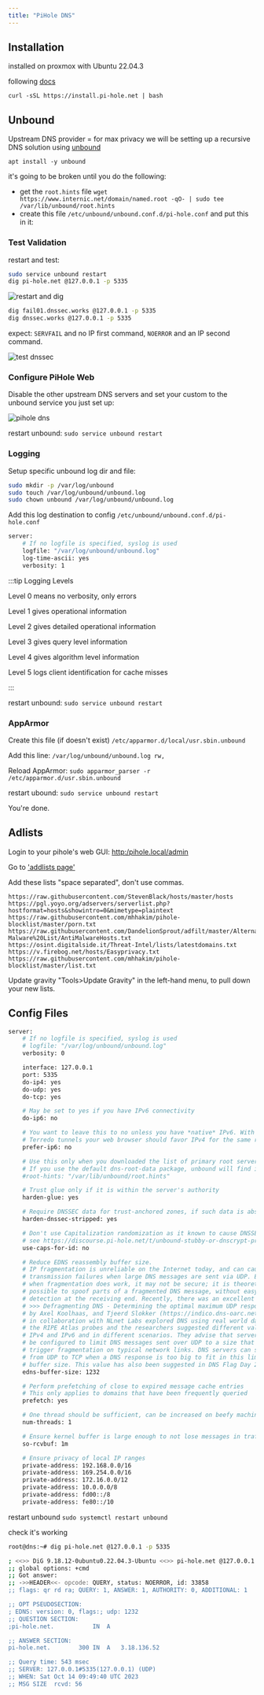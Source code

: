 ```yaml
---
title: "PiHole DNS"
---
```


## Installation

installed on proxmox with Ubuntu 22.04.3

following [docs](https://docs.pi-hole.net/main/basic-install/)

`curl -sSL https://install.pi-hole.net | bash`

## Unbound

Upstream DNS provider = for max privacy we will be setting up a recursive DNS solution using [unbound](https://docs.pi-hole.net/guides/dns/unbound/)

`apt install -y unbound`

it's going to be broken until you do the following:

- get the `root.hints` file `wget https://www.internic.net/domain/named.root -qO- | sudo tee /var/lib/unbound/root.hints`
- create this file `/etc/unbound/unbound.conf.d/pi-hole.conf` and put this in it:

### Test Validation

restart and test:

```bash
sudo service unbound restart
dig pi-hole.net @127.0.0.1 -p 5335
```

![restart and dig](/img/pihole-restart-test.png)

```bash
dig fail01.dnssec.works @127.0.0.1 -p 5335
dig dnssec.works @127.0.0.1 -p 5335
```

expect: `SERVFAIL` and no IP first command, `NOERROR` and an IP second command.

![test dnssec](/img/pihole-testdnssec.png)

### Configure PiHole Web

Disable the other upstream DNS servers and set your custom to the unbound service you just set up:

![pihole dns](/img/pihole-config-web.png)

restart unbound: `sudo service unbound restart`

### Logging

Setup specific unbound log dir and file:

```bash
sudo mkdir -p /var/log/unbound
sudo touch /var/log/unbound/unbound.log
sudo chown unbound /var/log/unbound/unbound.log
```

Add this log destination to config `/etc/unbound/unbound.conf.d/pi-hole.conf`

```bash
server:
    # If no logfile is specified, syslog is used
    logfile: "/var/log/unbound/unbound.log"
    log-time-ascii: yes
    verbosity: 1
```

:::tip Logging Levels

Level 0 means no verbosity, only errors

Level 1 gives operational information

Level 2 gives  detailed operational  information

Level 3 gives query level information

Level 4 gives  algorithm  level  information

Level 5 logs client identification for cache misses

:::

restart unbound: `sudo service unbound restart`

### AppArmor

Create this file (if doesn't exist) `/etc/apparmor.d/local/usr.sbin.unbound`

Add this line: `/var/log/unbound/unbound.log rw,`

Reload AppArmor: `sudo apparmor_parser -r /etc/apparmor.d/usr.sbin.unbound`

restart ubound: `sudo service unbound restart`

You're done.

## Adlists

Login to your pihole's web GUI: [http:/pihole.local/admin](http:/pihole.local/admin)

Go to ['addlists page'](http://pihole.local/admin/groups-adlists.php)

Add these lists "space separated", don't use commas.

```text
https://raw.githubusercontent.com/StevenBlack/hosts/master/hosts
https://pgl.yoyo.org/adservers/serverlist.php?hostformat=hosts&showintro=0&mimetype=plaintext
https://raw.githubusercontent.com/mhhakim/pihole-blocklist/master/porn.txt
https://raw.githubusercontent.com/DandelionSprout/adfilt/master/Alternate%20versions%20Anti-Malware%20List/AntiMalwareHosts.txt
https://osint.digitalside.it/Threat-Intel/lists/latestdomains.txt
https://v.firebog.net/hosts/Easyprivacy.txt
https://raw.githubusercontent.com/mhhakim/pihole-blocklist/master/list.txt
```

Update gravity "Tools>Update Gravity" in the left-hand menu, to pull down your new lists.

## Config Files

```bash
server:
    # If no logfile is specified, syslog is used
    # logfile: "/var/log/unbound/unbound.log"
    verbosity: 0

    interface: 127.0.0.1
    port: 5335
    do-ip4: yes
    do-udp: yes
    do-tcp: yes

    # May be set to yes if you have IPv6 connectivity
    do-ip6: no

    # You want to leave this to no unless you have *native* IPv6. With 6to4 and
    # Terredo tunnels your web browser should favor IPv4 for the same reasons
    prefer-ip6: no

    # Use this only when you downloaded the list of primary root servers!
    # If you use the default dns-root-data package, unbound will find it automatically
    #root-hints: "/var/lib/unbound/root.hints"

    # Trust glue only if it is within the server's authority
    harden-glue: yes

    # Require DNSSEC data for trust-anchored zones, if such data is absent, the zone becomes BOGUS
    harden-dnssec-stripped: yes

    # Don't use Capitalization randomization as it known to cause DNSSEC issues sometimes
    # see https://discourse.pi-hole.net/t/unbound-stubby-or-dnscrypt-proxy/9378 for further details
    use-caps-for-id: no

    # Reduce EDNS reassembly buffer size.
    # IP fragmentation is unreliable on the Internet today, and can cause
    # transmission failures when large DNS messages are sent via UDP. Even
    # when fragmentation does work, it may not be secure; it is theoretically
    # possible to spoof parts of a fragmented DNS message, without easy
    # detection at the receiving end. Recently, there was an excellent study
    # >>> Defragmenting DNS - Determining the optimal maximum UDP response size for DNS <<<
    # by Axel Koolhaas, and Tjeerd Slokker (https://indico.dns-oarc.net/event/36/contributions/776/)
    # in collaboration with NLnet Labs explored DNS using real world data from the
    # the RIPE Atlas probes and the researchers suggested different values for
    # IPv4 and IPv6 and in different scenarios. They advise that servers should
    # be configured to limit DNS messages sent over UDP to a size that will not
    # trigger fragmentation on typical network links. DNS servers can switch
    # from UDP to TCP when a DNS response is too big to fit in this limited
    # buffer size. This value has also been suggested in DNS Flag Day 2020.
    edns-buffer-size: 1232

    # Perform prefetching of close to expired message cache entries
    # This only applies to domains that have been frequently queried
    prefetch: yes

    # One thread should be sufficient, can be increased on beefy machines. In reality for most users running on small networks or on a single machine, it should be unnecessary to seek performance enhancement by increasing num-threads above 1.
    num-threads: 1

    # Ensure kernel buffer is large enough to not lose messages in traffic spikes
    so-rcvbuf: 1m

    # Ensure privacy of local IP ranges
    private-address: 192.168.0.0/16
    private-address: 169.254.0.0/16
    private-address: 172.16.0.0/12
    private-address: 10.0.0.0/8
    private-address: fd00::/8
    private-address: fe80::/10
```

restart unbound `sudo systemctl restart unbound`

check it's working

```bash
root@dns:~# dig pi-hole.net @127.0.0.1 -p 5335

; <<>> DiG 9.18.12-0ubuntu0.22.04.3-Ubuntu <<>> pi-hole.net @127.0.0.1 -p 5335
;; global options: +cmd
;; Got answer:
;; ->>HEADER<<- opcode: QUERY, status: NOERROR, id: 33858
;; flags: qr rd ra; QUERY: 1, ANSWER: 1, AUTHORITY: 0, ADDITIONAL: 1

;; OPT PSEUDOSECTION:
; EDNS: version: 0, flags:; udp: 1232
;; QUESTION SECTION:
;pi-hole.net.			IN	A

;; ANSWER SECTION:
pi-hole.net.		300	IN	A	3.18.136.52

;; Query time: 543 msec
;; SERVER: 127.0.0.1#5335(127.0.0.1) (UDP)
;; WHEN: Sat Oct 14 09:49:40 UTC 2023
;; MSG SIZE  rcvd: 56
```
